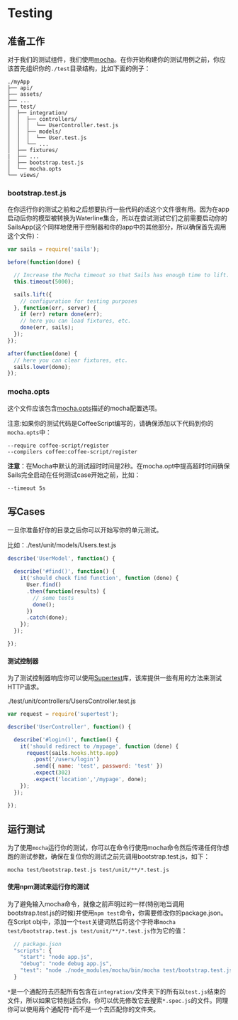 # Testing
## 准备工作
对于我们的测试组件，我们使用[mocha](http://mochajs.org/)。在你开始构建你的测试用例之前，你应该首先组织你的`./test`目录结构，比如下面的例子：

```batch
./myApp
├── api/
├── assets/
├── ...
├── test/
│  ├── integration/
│  │  ├── controllers/
│  │  │  └── UserController.test.js
│  │  ├── models/
│  │  │  └── User.test.js
│  │  └── ...
│  ├── fixtures/
|  ├── ...
│  ├── bootstrap.test.js
│  └── mocha.opts
└── views/

```
    
### bootstrap.test.js
在你运行你的测试之前和之后想要执行一些代码的话这个文件很有用。因为在app启动后你的模型被转换为Waterline集合，所以在尝试测试它们之前需要启动你的SailsApp(这个同样地使用于控制器和你的app中的其他部分，所以确保首先调用这个文件)：

```javascript
var sails = require('sails');

before(function(done) {

  // Increase the Mocha timeout so that Sails has enough time to lift.
  this.timeout(5000);

  sails.lift({
    // configuration for testing purposes
  }, function(err, server) {
    if (err) return done(err);
    // here you can load fixtures, etc.
    done(err, sails);
  });
});

after(function(done) {
  // here you can clear fixtures, etc.
  sails.lower(done);
});
```

### mocha.opts
这个文件应该包含[mocha.opts](http://mochajs.org/#mocha-opts)描述的mocha配置选项。

注意:如果你的测试代码是CoffeeScript编写的，请确保添加以下代码到你的`mocha.opts`中：

```
--require coffee-script/register
--compilers coffee:coffee-script/register
```

**注意**：在Mocha中默认的测试超时时间是2秒。在mocha.opt中提高超时时间确保Sails完全启动在任何测试case开始之前，比如：

```
--timeout 5s
```

## 写Cases
一旦你准备好你的目录之后你可以开始写你的单元测试。

比如：./test/unit/models/Users.test.js
```js
describe('UserModel', function() {

  describe('#find()', function() {
    it('should check find function', function (done) {
      User.find()
      .then(function(results) {
        // some tests
        done();
      })
      .catch(done);
    });
  });

});
```

#### 测试控制器
为了测试控制器响应你可以使用[Supertest](https://github.com/visionmedia/supertest)库，该库提供一些有用的方法来测试HTTP请求。

./test/unit/controllers/UsersController.test.js

```js
var request = require('supertest');

describe('UserController', function() {

  describe('#login()', function() {
    it('should redirect to /mypage', function (done) {
      request(sails.hooks.http.app)
        .post('/users/login')
        .send({ name: 'test', password: 'test' })
        .expect(302)
        .expect('location','/mypage', done);
    });
  });

});
```

## 运行测试
为了使用`mocha`运行你的测试，你可以在命令行使用mocha命令然后传递任何你想跑的测试参数，确保在复位你的测试之前先调用bootstrap.test.js，如下：

`mocha test/bootstrap.test.js test/unit/**/*.test.js`

#### 使用npm测试来运行你的测试
为了避免输入mocha命令，就像之前声明过的一样(特别地当调用bootstrap.test.js的时候)并使用`npm test`命令，你需要修改你的package.json。在Script obj中，添加一个`test`关键词然后将这个字符串`mocha test/bootstrap.test.js test/unit/**/*.test.js`作为它的值：

```js
  // package.json
  "scripts": {
    "start": "node app.js",
    "debug": "node debug app.js",
    "test": "node ./node_modules/mocha/bin/mocha test/bootstrap.test.js test/integration/**/*.test.js"
  }
```
 
`*`是一个通配符去匹配所有包含在`integration/`文件夹下的所有以`test.js`结束的文件，所以如果它特别适合你，你可以优先修改它去搜索`*.spec.js`的文件。同理你可以使用两个通配符`*`而不是一个去匹配你的文件夹。

<docmeta name="displayName" value="Testing">
